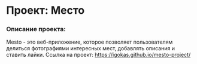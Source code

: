 # Проект: Место

### Описание проекта:
Mesto - это веб-приложение, которое позволяет пользователям делиться фотографиями интересных мест, добавлять описания и ставить лайки.
Ссылка на проект: https://igokas.github.io/mesto-project/
